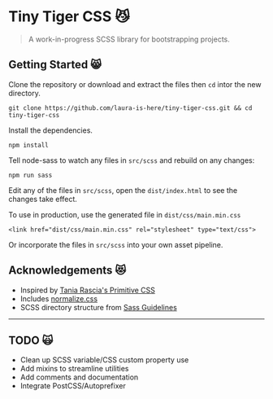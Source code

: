 # Tiny Tiger CSS 😼

> A work-in-progress SCSS library for bootstrapping projects.

## Getting Started 😸

Clone the repository or download and extract the files then `cd` intor the new directory.

    git clone https://github.com/laura-is-here/tiny-tiger-css.git && cd tiny-tiger-css

Install the dependencies.

    npm install

Tell node-sass to watch any files in `src/scss` and rebuild on any changes:

    npm run sass

Edit any of the files in `src/scss`, open the `dist/index.html` to see the changes take effect.

To use in production, use the generated file in `dist/css/main.min.css`

    <link href="dist/css/main.min.css" rel="stylesheet" type="text/css">

Or incorporate the files in `src/scss` into your own asset pipeline.

## Acknowledgements 😻

- Inspired by [Tania Rascia's Primitive CSS](https://taniarascia.github.io/primitive)
- Includes [normalize.css](https://necolas.github.io/normalize.css/)
- SCSS directory structure from [Sass Guidelines](https://sass-guidelin.es/)

---

## TODO 🙀

- Clean up SCSS variable/CSS custom property use
- Add mixins to streamline utilities
- Add comments and documentation
- Integrate PostCSS/Autoprefixer
